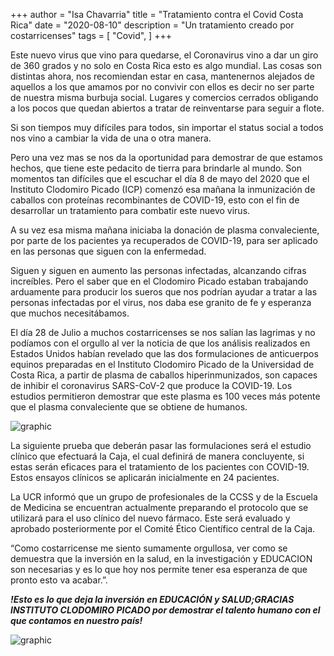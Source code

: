 +++
author = "Isa Chavarria"
title = "Tratamiento contra el Covid Costa Rica"
date = "2020-08-10"
description = "Un tratamiento creado por costarricenses"
tags = [
    "Covid",
]
+++



Este nuevo virus que vino para quedarse, el Coronavirus vino a dar un giro de 360 grados y no solo en Costa Rica esto es algo mundial. Las cosas son distintas ahora, nos recomiendan estar en casa, mantenernos alejados de aquellos a los que amamos por no convivir con ellos es decir no ser parte de nuestra misma burbuja social. Lugares y comercios cerrados obligando a los pocos que quedan abiertos a tratar de reinventarse para seguir a flote. 

Si son tiempos muy difíciles para todos, sin importar el status social a todos nos vino a cambiar la vida de una o otra manera. 

Pero una vez mas se nos da la oportunidad para demostrar de que estamos hechos, que tiene este pedacito de tierra para brindarle al mundo. Son momentos tan difíciles que el escuchar el día 8 de mayo del 2020 que el Instituto Clodomiro Picado (ICP) comenzó esa mañana la inmunización de caballos con proteínas recombinantes de COVID-19, esto con el fin de desarrollar un tratamiento para combatir este nuevo virus. 

A su vez esa misma mañana iniciaba la donación de plasma convaleciente, por parte de los pacientes ya recuperados de COVID-19, para ser aplicado en las personas que siguen con la enfermedad. 

Siguen y siguen en aumento las personas infectadas, alcanzando cifras increíbles. Pero el saber que en el Clodomiro Picado estaban trabajando arduamente para producir los sueros que nos podrían ayudar a tratar a las personas infectadas por el virus, nos daba ese granito de fe y esperanza que muchos necesitábamos. 

El día 28 de Julio a muchos costarricenses se nos salían las lagrimas y no podíamos con el orgullo al ver la noticia de que los análisis realizados en Estados Unidos habían revelado que las dos formulaciones de anticuerpos equinos preparadas en el Instituto Clodomiro Picado de la Universidad de Costa Rica, a partir de plasma de caballos hiperinmunizados, son capaces de inhibir el coronavirus SARS-CoV-2 que produce la COVID-19. Los estudios permitieron demostrar que este plasma es 100 veces más potente que el plasma convaleciente que se obtiene de humanos. 

 ![graphic](/img/suero.jpg)

La siguiente prueba que deberán pasar las formulaciones será el estudio clínico que efectuará la Caja, el cual definirá de manera concluyente, si estas serán eficaces para el tratamiento de los pacientes con COVID-19. Estos ensayos clínicos se aplicarán inicialmente en 24 pacientes. 

La UCR informó que un grupo de profesionales de la CCSS y de la Escuela de Medicina se encuentran actualmente preparando el protocolo que se utilizará para el uso clínico del nuevo fármaco. Este será evaluado y aprobado posteriormente por el Comité Ético Científico central de la Caja.

“Como costarricense me siento sumamente orgullosa, ver como se demuestra que la inversión en la salud, en la investigación y EDUCACION son necesarias y es lo que hoy nos permite tener esa esperanza de que pronto esto va acabar.”.

***!Esto es lo que deja la inversión en EDUCACIÓN y SALUD;GRACIAS INSTITUTO CLODOMIRO PICADO por demostrar el talento humano con el que contamos en nuestro país!***


 ![graphic](/img/upublica.jpg)


